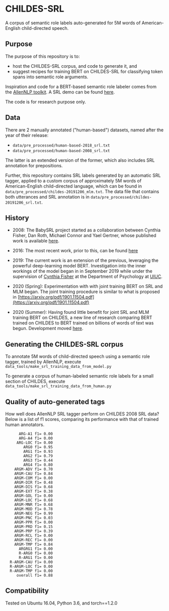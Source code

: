 # CHILDES-SRL

A corpus of semantic role labels auto-generated for 5M words of American-English child-directed speech.

## Purpose

The purpose of this repository is to:
  - host the CHILDES-SRL corpus, and code to generate it, and
  - suggest recipes for training BERT on CHILDES-SRL for classifying token spans into semantic role arguments.

Inspiration and code for a BERT-based semantic role labeler comes from the [AllenNLP toolkit](https://demo.allennlp.org).
A SRL demo can be found [here](https://demo.allennlp.org/semantic-role-labeling). 

The code is for research purpose only. 

## Data

There are 2 manually annotated ("human-based") datasets, named after the year of their release:

- `data/pre_processed/human-based-2018_srl.txt`
- `data/pre_processed/human-based-2008_srl.txt`

The latter is an extended version of the former, which also includes SRL annotation for prepositions.

Further, this repository contains SRL labels generated by an automatic SRL tagger,
 applied to a custom corpus of approximately 5M words of American-English child-directed language, 
 which can be found in `data/pre_processed/childes-20191206_mlm.txt`. 
 The data file that contains both utterances and SRL annotation is in `data/pre_processed/childes-20191206_srl.txt`. 

## History

- 2008: The BabySRL project started as a collaboration between Cynthia Fisher, Dan Roth, Michael Connor and Yael Gertner, 
whose published work is available [here](https://www.aclweb.org/anthology/W08-2111/).

- 2016: The most recent work, prior to this, can be found [here](https://gitlab-beta.engr.illinois.edu/babysrl-group/babysrl)

- 2019: The current work is an extension of the previous, leveraging the powerful deep-learning model BERT. Investigation into the inner workings of the model began in in September 2019 while under the supervision of [Cynthia Fisher](https://psychology.illinois.edu/directory/profile/clfishe)
at the Department of Psychology at [UIUC](https://psychology.illinois.edu/). 

- 2020 (Spring): Experimentation with with joint training BERT on SRL and MLM began. The joint training procedure is similar to what is proposed in [https://arxiv.org/pdf/1901.11504.pdf](https://arxiv.org/pdf/1901.11504.pdf)

- 2020 (Summer): Having found little benefit for joint SRL and MLM training BERT on CHILDES,
 a new line of research comparing BERT trained on CHILDES to BERT trained on billions of words of text was begun. 
 Development moved [here](https://github.com/phueb/BabyBERT/). 
  
  
## Generating the CHILDES-SRL corpus

To annotate 5M words of child-directed speech using a semantic role tagger, trained by AllenNLP,
execute `data_tools/make_srl_training_data_from_model.py`

To generate a corpus of human-labeled semantic role labels for a small section of CHILDES, 
execute `data_tools/make_srl_training_data_from_human.py`


## Quality of auto-generated tags

How well does AllenNLP SRL tagger perform on CHILDES 2008 SRL data?
Below is a list of f1 scores, comparing its performance with that of trained human annotators.

          ARG-A1 f1= 0.00
          ARG-A4 f1= 0.00
         ARG-LOC f1= 0.00
            ARG0 f1= 0.95
            ARG1 f1= 0.93
            ARG2 f1= 0.79
            ARG3 f1= 0.44
            ARG4 f1= 0.80
        ARGM-ADV f1= 0.70
        ARGM-CAU f1= 0.84
        ARGM-COM f1= 0.00
        ARGM-DIR f1= 0.48
        ARGM-DIS f1= 0.68
        ARGM-EXT f1= 0.38
        ARGM-GOL f1= 0.00
        ARGM-LOC f1= 0.68
        ARGM-MNR f1= 0.68
        ARGM-MOD f1= 0.78
        ARGM-NEG f1= 0.99
        ARGM-PNC f1= 0.03
        ARGM-PPR f1= 0.00
        ARGM-PRD f1= 0.15
        ARGM-PRP f1= 0.39
        ARGM-RCL f1= 0.00
        ARGM-REC f1= 0.00
        ARGM-TMP f1= 0.84
          ARGRG1 f1= 0.00
          R-ARG0 f1= 0.00
          R-ARG1 f1= 0.00
      R-ARGM-CAU f1= 0.00
      R-ARGM-LOC f1= 0.00
      R-ARGM-TMP f1= 0.00
         overall f1= 0.88

## Compatibility

Tested on Ubuntu 16.04, Python 3.6, and torch==1.2.0

